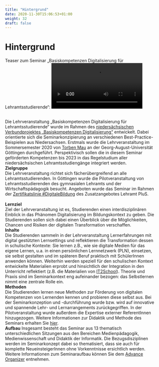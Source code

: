 ```yaml
---
title: "Hintergrund"
date: 2020-11-30T15:06:53+01:00
weight: 32
draft: false
---
```


# Hintergrund 


Teaser zum Seminar „Basiskompetenzen Digitalisierung für Lehramtsstudierende“: 
![](https://raw.githubusercontent.com/Lehrerbildung/BKD-github/main/static/images/seiteninhalt/TeaserVideo.mp4)

<br> Die Lehrveranstaltung „Basiskompetenzen Digitalisierung für Lehramtsstudierende“ wurde im Rahmen des [niedersächsischen Verbundprojektes „Basiskompetenzen Digitalisierung“](http://www.lehrerbildungsverbund-niedersachsen.de/index.php?s=ProjektBasiskompetenzenDigitalisierung) entwickelt. Dabei orientierte sich die Seminarkonzipierung an verschiedenen Best-Practice-Beispielen aus Niedersachsen. Erstmals wurde die Lehrveranstaltung im Sommersemester 2020 von [Torben Mau](https://twitter.com/TorbenMau) an der Georg-August-Universität Göttingen durchgeführt. Perspektivisch sollen die in diesem Seminar geförderten Kompetenzen bis 2023 in das Regelstudium aller niedersächsischen Lehramtsstudiengänge integriert werden. 
<br>**Zielgruppe**
<br>Die Lehrveranstaltung richtet sich fächerübergreifend an alle Lehramtsstudierenden. In Göttingen wurde die Pilotveranstaltung von Lehramtsstudierenden des gymnasialen Lehramts und der Wirtschaftspädagogik besucht. Angeboten wurde das Seminar im Rahmen der [Zertifikatslinie #DigitaleBildung](https://www.uni-goettingen.de/de/560405.html) des Zusatzangebotes Lehramt PluS.  
<br> **Lernziel**
<br>Ziel der Lehrveranstaltung ist es, Studierenden einen interdisziplinären Einblick in das Phänomen Digitalisierung im Bildungskontext zu geben. Die Studierenden sollen sich dabei einen Überblick über die Möglichkeiten, Chancen und Risiken der digitalen Transformation verschaffen. 
<br> **Inhalte** 
<br> Die Studierenden sammeln in der Lehrveranstaltung Lernerfahrungen mit digital gestützten Lernsettings und reflektieren die Transformation dessen in schulische Kontexte: Sie lernen z.B., wie sie digitale Medien für das eigene Lernen, u.a. in einen persönlichen Lernnetzwerk (PLN), einsetzen, sie selbst gestalten und im späteren Beruf praktisch mit SchülerInnen anwenden können. Weiterhin werden speziell für den schulischen Kontext entwickelte Materialien erprobt und hinsichtlich der Integration in den Unterricht reflektiert (z.B. die Materialien von [IT2School](https://www.wissensfabrik.de/downloadmaterial-it2school/)). Theorie und Praxis sind im Seminarkontext eng aufeinander bezogen: das Selbstlernen nimmt eine zentrale Rolle ein.
<br> **Methoden**
<br> Die Studierenden lernen neue Methoden zur Förderung von digitalen Kompetenzen von Lernenden kennen und probieren diese selbst aus. Bei der Seminarkonzeption und -durchführung wurde bzw. wird auf innovative und spannende Lehr- und Lernarrangements zurückgegriffen. In der Pilotveranstaltung wurde außerdem die Expertise externer ReferentInnen hinzugezogen. Weitere Informationen zur Didaktik und Methode des Seminars erhalten Sie [hier](https://lehrerbildung.github.io/3_-seminarkonzept/didaktik_methode/). 
<br> **Aufbau**
Insgesamt besteht das Seminar aus 13 thematisch unterschiedlichen Sitzungen aus den Bereichen Medienpädagogik, Medienwissenschaft und Didaktik der Informatik. Die Bezugsdisziplinen werden im Seminarkonzept dabei so thematisiert, dass sie auch für komplette NeueinsteigerInnen ohne Vorkenntnisse ersichtlich werden. Weitere Informationen zum Seminaraufbau können Sie dem [Advance Organizer](https://lehrerbildung.github.io/3_-seminarkonzept/ueberblick/) entnehmen.
